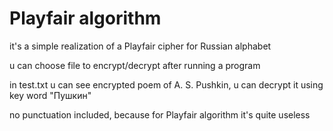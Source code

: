 # Playfair algorithm

it's a simple realization of a Playfair cipher for Russian alphabet <br>

u can choose file to encrypt/decrypt after running a program

in test.txt u can see encrypted poem of A. S. Pushkin, u can decrypt it using key word "Пушкин" 

no punctuation included, because for Playfair algorithm it's quite useless